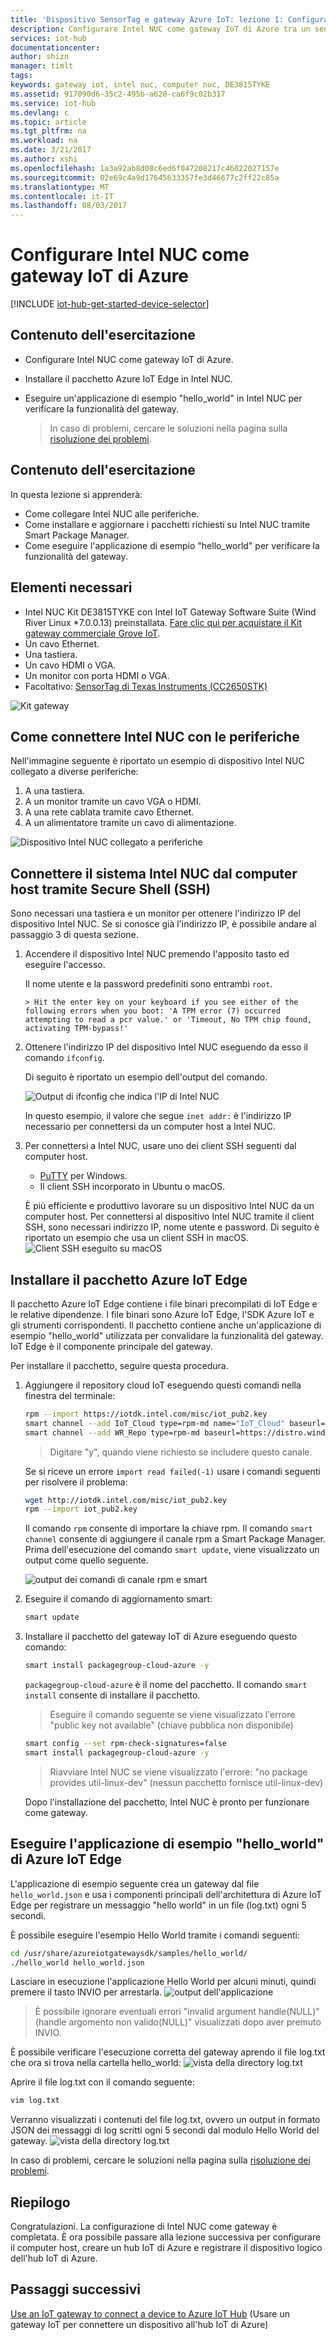 ```yaml
---
title: 'Dispositivo SensorTag e gateway Azure IoT: lezione 1: Configurare Intel NUC | Microsoft Docs'
description: Configurare Intel NUC come gateway IoT di Azure tra un sensore e l'hub IoT di Azure, per raccogliere informazioni sul sensore e inviarle a IoT Hub.
services: iot-hub
documentationcenter: 
author: shizn
manager: timlt
tags: 
keywords: gateway iot, intel nuc, computer nuc, DE3815TYKE
ms.assetid: 917090d6-35c2-495b-a620-ca6f9c02b317
ms.service: iot-hub
ms.devlang: c
ms.topic: article
ms.tgt_pltfrm: na
ms.workload: na
ms.date: 3/21/2017
ms.author: xshi
ms.openlocfilehash: 1a3a92ab8d08c6ed6f047208217c46022027157e
ms.sourcegitcommit: 02e69c4a9d17645633357fe3d46677c2ff22c85a
ms.translationtype: MT
ms.contentlocale: it-IT
ms.lasthandoff: 08/03/2017
---
```

# <a name="set-up-intel-nuc-as-an-iot-gateway"></a>Configurare Intel NUC come gateway IoT di Azure
[!INCLUDE [iot-hub-get-started-device-selector](../../includes/iot-hub-get-started-device-selector.md)]

## <a name="what-you-will-do"></a>Contenuto dell'esercitazione

- Configurare Intel NUC come gateway IoT di Azure.
- Installare il pacchetto Azure IoT Edge in Intel NUC.
- Eseguire un'applicazione di esempio "hello_world" in Intel NUC per verificare la funzionalità del gateway.

  > In caso di problemi, cercare le soluzioni nella pagina sulla [risoluzione dei problemi](iot-hub-gateway-kit-c-troubleshooting.md).

## <a name="what-you-will-learn"></a>Contenuto dell'esercitazione

In questa lezione si apprenderà:

- Come collegare Intel NUC alle periferiche.
- Come installare e aggiornare i pacchetti richiesti su Intel NUC tramite Smart Package Manager.
- Come eseguire l'applicazione di esempio "hello_world" per verificare la funzionalità del gateway.

## <a name="what-you-need"></a>Elementi necessari

- Intel NUC Kit DE3815TYKE con Intel IoT Gateway Software Suite (Wind River Linux *7.0.0.13) preinstallata. [Fare clic qui per acquistare il Kit gateway commerciale Grove IoT](https://www.seeedstudio.com/Grove-IoT-Commercial-Gateway-Kit-p-2724.html).
- Un cavo Ethernet.
- Una tastiera.
- Un cavo HDMI o VGA.
- Un monitor con porta HDMI o VGA.
- Facoltativo: [SensorTag di Texas Instruments (CC2650STK)](http://www.ti.com/tool/cc2650stk)

![Kit gateway](media/iot-hub-gateway-kit-lessons/lesson1/kit.png)

## <a name="connect-intel-nuc-with-the-peripherals"></a>Come connettere Intel NUC con le periferiche

Nell'immagine seguente è riportato un esempio di dispositivo Intel NUC collegato a diverse periferiche:

1. A una tastiera.
2. A un monitor tramite un cavo VGA o HDMI.
3. A una rete cablata tramite cavo Ethernet.
4. A un alimentatore tramite un cavo di alimentazione.

![Dispositivo Intel NUC collegato a periferiche](media/iot-hub-gateway-kit-lessons/lesson1/nuc.png)

## <a name="connect-to-the-intel-nuc-system-from-host-computer-via-secure-shell-ssh"></a>Connettere il sistema Intel NUC dal computer host tramite Secure Shell (SSH)

Sono necessari una tastiera e un monitor per ottenere l'indirizzo IP del dispositivo Intel NUC. Se si conosce già l'indirizzo IP, è possibile andare al passaggio 3 di questa sezione.

1. Accendere il dispositivo Intel NUC premendo l'apposito tasto ed eseguire l'accesso.

   Il nome utente e la password predefiniti sono entrambi `root`.

       > Hit the enter key on your keyboard if you see either of the following errors when you boot: 'A TPM error (7) occurred attempting to read a pcr value.' or 'Timeout, No TPM chip found, activating TPM-bypass!'

2. Ottenere l'indirizzo IP del dispositivo Intel NUC eseguendo da esso il comando `ifconfig`. 

   Di seguito è riportato un esempio dell'output del comando.

   ![Output di ifconfig che indica l'IP di Intel NUC](media/iot-hub-gateway-kit-lessons/lesson1/ifconfig.png)

   In questo esempio, il valore che segue `inet addr:` è l'indirizzo IP necessario per connettersi da un computer host a Intel NUC.

3. Per connettersi a Intel NUC, usare uno dei client SSH seguenti dal computer host.

    - [PuTTY](http://www.putty.org/) per Windows.
    - Il client SSH incorporato in Ubuntu o macOS.

   È più efficiente e produttivo lavorare su un dispositivo Intel NUC da un computer host. Per connettersi al dispositivo Intel NUC tramite il client SSH, sono necessari indirizzo IP, nome utente e password. Di seguito è riportato un esempio che usa un client SSH in macOS.
   ![Client SSH eseguito su macOS](media/iot-hub-gateway-kit-lessons/lesson1/ssh.png)

## <a name="install-the-azure-iot-edge-package"></a>Installare il pacchetto Azure IoT Edge

Il pacchetto Azure IoT Edge contiene i file binari precompilati di IoT Edge e le relative dipendenze. I file binari sono Azure IoT Edge, l'SDK Azure IoT e gli strumenti corrispondenti. Il pacchetto contiene anche un'applicazione di esempio "hello_world" utilizzata per convalidare la funzionalità del gateway. IoT Edge è il componente principale del gateway. 

Per installare il pacchetto, seguire questa procedura.

1. Aggiungere il repository cloud IoT eseguendo questi comandi nella finestra del terminale:

   ```bash
   rpm --import https://iotdk.intel.com/misc/iot_pub2.key
   smart channel --add IoT_Cloud type=rpm-md name="IoT_Cloud" baseurl=http://iotdk.intel.com/repos/iot-cloud/wrlinux7/rcpl13/ -y
   smart channel --add WR_Repo type=rpm-md baseurl=https://distro.windriver.com/release/idp-3-xt/public_feeds/WR-IDP-3-XT-Intel-Baytrail-public-repo/RCPL13/corei7_64/
   ```

   > Digitare "y", quando viene richiesto se includere questo canale.
   
   Se si riceve un errore `import read failed(-1)` usare i comandi seguenti per risolvere il problema:
   ```bash
   wget http://iotdk.intel.com/misc/iot_pub2.key 
   rpm --import iot_pub2.key  
   ```

   Il comando `rpm` consente di importare la chiave rpm. Il comando `smart channel` consente di aggiungere il canale rpm a Smart Package Manager. Prima dell'esecuzione del comando `smart update`, viene visualizzato un output come quello seguente.

   ![output dei comandi di canale rpm e smart](media/iot-hub-gateway-kit-lessons/lesson1/rpm_smart_channel.png)

2. Eseguire il comando di aggiornamento smart:

   ```bash
   smart update
   ```

3. Installare il pacchetto del gateway IoT di Azure eseguendo questo comando:

   ```bash
   smart install packagegroup-cloud-azure -y
   ```

   `packagegroup-cloud-azure` è il nome del pacchetto. Il comando `smart install` consente di installare il pacchetto.

    > Eseguire il comando seguente se viene visualizzato l'errore "public key not available" (chiave pubblica non disponibile)

    ```bash
    smart config --set rpm-check-signatures=false
    smart install packagegroup-cloud-azure -y
    ```
    > Riavviare Intel NUC se viene visualizzato l'errore: "no package provides util-linux-dev" (nessun pacchetto fornisce util-linux-dev)

   Dopo l'installazione del pacchetto, Intel NUC è pronto per funzionare come gateway.

## <a name="run-the-azure-iot-edge-helloworld-sample-application"></a>Eseguire l'applicazione di esempio "hello_world" di Azure IoT Edge

L'applicazione di esempio seguente crea un gateway dal file `hello_world.json` e usa i componenti principali dell'architettura di Azure IoT Edge per registrare un messaggio "hello world" in un file (log.txt) ogni 5 secondi.

È possibile eseguire l'esempio Hello World tramite i comandi seguenti:

```bash
cd /usr/share/azureiotgatewaysdk/samples/hello_world/
./hello_world hello_world.json
```

Lasciare in esecuzione l'applicazione Hello World per alcuni minuti, quindi premere il tasto INVIO per arrestarla.
![output dell'applicazione](media/iot-hub-gateway-kit-lessons/lesson1/hello_world.png)

> È possibile ignorare eventuali errori "invalid argument handle(NULL)" (handle argomento non valido(NULL)" visualizzati dopo aver premuto INVIO. 

È possibile verificare l'esecuzione corretta del gateway aprendo il file log.txt che ora si trova nella cartella hello_world: ![vista della directory log.txt](media/iot-hub-gateway-kit-lessons/lesson1/logtxtdir.png)

Aprire il file log.txt con il comando seguente:

```bash
vim log.txt
```

Verranno visualizzati i contenuti del file log.txt, ovvero un output in formato JSON dei messaggi di log scritti ogni 5 secondi dal modulo Hello World del gateway.
![vista della directory log.txt](media/iot-hub-gateway-kit-lessons/lesson1/logtxtview.png)

In caso di problemi, cercare le soluzioni nella pagina sulla [risoluzione dei problemi](iot-hub-gateway-kit-c-troubleshooting.md).

## <a name="summary"></a>Riepilogo

Congratulazioni. La configurazione di Intel NUC come gateway è completata. È ora possibile passare alla lezione successiva per configurare il computer host, creare un hub IoT di Azure e registrare il dispositivo logico dell'hub IoT di Azure.

## <a name="next-steps"></a>Passaggi successivi
[Use an IoT gateway to connect a device to Azure IoT Hub](iot-hub-gateway-kit-c-iot-gateway-connect-device-to-cloud.md) (Usare un gateway IoT per connettere un dispositivo all'hub IoT di Azure)

